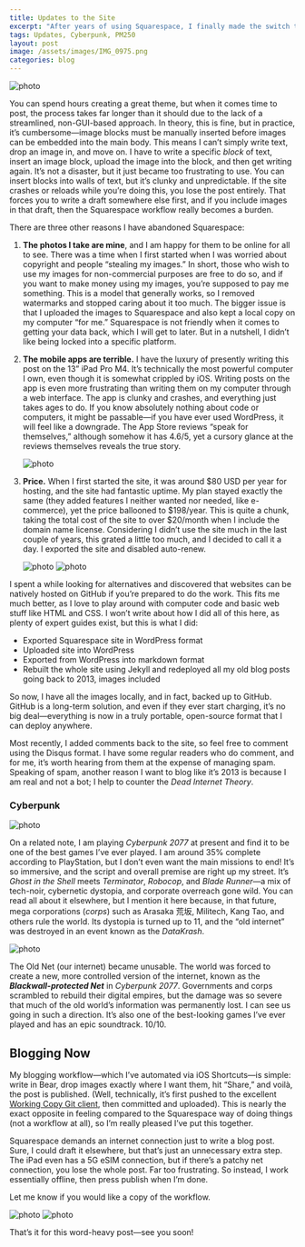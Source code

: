 ```yaml
---
title: Updates to the Site
excerpt: "After years of using Squarespace, I finally made the switch to Jekyll and GitHub Pages. The reasons? Clunky editing, restrictive workflows, poor mobile apps, and rising costs. Now, my site is fully in my control, backed up locally and on GitHub, with a seamless blogging workflow. I’ve also restored comments and embraced a more open, personal web—something that feels increasingly rare in today’s internet. Oh, and I’m playing Cyberpunk 2077, which ties into all this more than you’d think…"
tags: Updates, Cyberpunk, PM250
layout: post
image: /assets/images/IMG_0975.png
categories: blog
---
```


![photo](/assets/images/IMG_0829.png)

You can spend hours creating a great theme, but when it comes time to post, the process takes far longer than it should due to the lack of a streamlined, non-GUI-based approach. In theory, this is fine, but in practice, it’s cumbersome—image blocks must be manually inserted before images can be embedded into the main body. This means I can’t simply write text, drop an image in, and move on. I have to write a specific *block* of text, insert an image block, upload the image into the block, and then get writing again. It’s not a disaster, but it just became too frustrating to use. You can insert blocks into walls of text, but it’s clunky and unpredictable. If the site crashes or reloads while you’re doing this, you lose the post entirely. That forces you to write a draft somewhere else first, and if you include images in that draft, then the Squarespace workflow really becomes a burden.

There are three other reasons I have abandoned Squarespace:

1. **The photos I take are mine**, and I am happy for them to be online for all to see. There was a time when I first started when I was worried about copyright and people “stealing my images.” In short, those who wish to use my images for non-commercial purposes are free to do so, and if you want to make money using my images, you’re supposed to pay me something. This is a model that generally works, so I removed watermarks and stopped caring about it too much. The bigger issue is that I uploaded the images to Squarespace and also kept a local copy on my computer “for me.” Squarespace is not friendly when it comes to getting your data back, which I will get to later. But in a nutshell, I didn’t like being locked into a specific platform.

2. **The mobile apps are terrible.** I have the luxury of presently writing this post on the 13” iPad Pro M4. It’s technically the most powerful computer I own, even though it is somewhat crippled by iOS. Writing posts on the app is even more frustrating than writing them on my computer through a web interface. The app is clunky and crashes, and everything just takes ages to do. If you know absolutely nothing about code or computers, it might be passable—if you have ever used WordPress, it will feel like a downgrade. The App Store reviews “speak for themselves,” although somehow it has 4.6/5, yet a cursory glance at the reviews themselves reveals the true story.

   ![photo](/assets/images/1308d465e471abe22290ccbf3d700b2c014e308d.png)

3. **Price.** When I first started the site, it was around $80 USD per year for hosting, and the site had fantastic uptime. My plan stayed exactly the same (they added features I neither wanted nor needed, like e-commerce), yet the price ballooned to $198/year. This is quite a chunk, taking the total cost of the site to over $20/month when I include the domain name license. Considering I didn’t use the site much in the last couple of years, this grated a little too much, and I decided to call it a day. I exported the site and disabled auto-renew.

   ![photo](/assets/images/PastedGraphic0123.png)
   ![photo](/assets/images/image.png)

I spent a while looking for alternatives and discovered that websites can be natively hosted on GitHub if you’re prepared to do the work. This fits me much better, as I love to play around with computer code and basic web stuff like HTML and CSS. I won’t write about how I did all of this here, as plenty of expert guides exist, but this is what I did:

- Exported Squarespace site in WordPress format
- Uploaded site into WordPress
- Exported from WordPress into markdown format
- Rebuilt the whole site using Jekyll and redeployed all my old blog posts going back to 2013, images included

So now, I have all the images locally, and in fact, backed up to GitHub. GitHub is a long-term solution, and even if they ever start charging, it’s no big deal—everything is now in a truly portable, open-source format that I can deploy anywhere.

Most recently, I added comments back to the site, so feel free to comment using the Disqus format. I have some regular readers who do comment, and for me, it’s worth hearing from them at the expense of managing spam. Speaking of spam, another reason I want to blog like it’s 2013 is because I am real and not a bot; I help to counter the *Dead Internet Theory*.

### Cyberpunk

![photo](/assets/images/IMG_0711.png)

On a related note, I am playing *Cyberpunk 2077* at present and find it to be one of the best games I’ve ever played. I am around 35% complete according to PlayStation, but I don’t even want the main missions to end! It’s so immersive, and the script and overall premise are right up my street. It’s *Ghost in the Shell* meets *Terminator*, *Robocop*, and *Blade Runner*—a mix of tech-noir, cybernetic dystopia, and corporate overreach gone wild. You can read all about it elsewhere, but I mention it here because, in that future, mega corporations (*corps*) such as Arasaka 荒坂, Militech, Kang Tao, and others rule the world. Its dystopia is turned up to 11, and the “old internet” was destroyed in an event known as the *DataKrash*.

   ![photo](/assets/images/F009DC56-BF6C-4746-9E0F-DC36F29AC68F.png)

The Old Net (our internet) became unusable. The world was forced to create a new, more controlled version of the internet, known as the ***Blackwall-protected Net*** in *Cyberpunk 2077*. Governments and corps scrambled to rebuild their digital empires, but the damage was so severe that much of the old world’s information was permanently lost. I can see us going in such a direction. It’s also one of the best-looking games I’ve ever played and has an epic soundtrack. 10/10.

## Blogging Now

My blogging workflow—which I’ve automated via iOS Shortcuts—is simple: write in Bear, drop images exactly where I want them, hit “Share,” and voilà, the post is published. (Well, technically, it’s first pushed to the excellent [Working Copy Git client](https://workingcopy.app), then committed and uploaded). This is nearly the exact opposite in feeling compared to the Squarespace way of doing things (not a workflow at all), so I’m really pleased I’ve put this together. 

Squarespace demands an internet connection just to write a blog post. Sure, I could draft it elsewhere, but that’s just an unnecessary extra step. The iPad even has a 5G eSIM connection, but if there’s a patchy net connection, you lose the whole post. Far too frustrating. So instead, I work essentially offline, then press publish when I’m done.

Let me know if you would like a copy of the workflow.

![photo](/assets/images/DSC00476.png)
![photo](/assets/images/IMG_0975.png)

That’s it for this word-heavy post—see you soon!